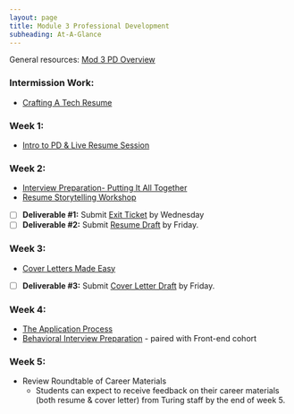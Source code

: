```yaml
---
layout: page
title: Module 3 Professional Development
subheading: At-A-Glance
---
```

General resources:
[Mod 3 PD Overview](./Pd_overview)

### Intermission Work: 
  * [Crafting A Tech Resume](https://docs.google.com/presentation/d/e/2PACX-1vRDqx6yceiHWcOEiKjEp0Hr43o6yb4WtF60jJFRAOKCeTIbrYf0iA9bDMk1jumn1lMP0R-5MV-wfkMY/pub?start=false&loop=false&delayms=3000&slide=id.p1)

### Week 1:
  * [Intro to PD & Live Resume Session](https://docs.google.com/presentation/d/1hjEDTWnlnZSxC-1SoYqMIhWN7cYH-ObV54v7QU-5rtI/edit#slide=id.p3)
    
### Week 2:
  * [Interview Preparation- Putting It All Together](./Interview_Preparation)
  * [Resume Storytelling Workshop](https://docs.google.com/presentation/d/1TPvCPkxJhM_nFzAxbjlDqvSUxlHhrAfmcm4cgxqchgk/edit#slide=id.p)
  * [ ] **Deliverable #1:** Submit [Exit Ticket](https://www.google.com/url?q=https://forms.gle/1WHVG6iiHX6bkfS97&sa=D&source=calendar&ust=1696369633966175&usg=AOvVaw1jc9wNuKyOBWJnI12aUW9u) by Wednesday
  * [ ] **Deliverable #2:** Submit [Resume Draft](https://forms.gle/awwALTSFZKDhs33b8) by Friday.

### Week 3: 
  * [Cover Letters Made Easy](./coverletters_made_easy)
  * [ ] **Deliverable #3:** Submit [Cover Letter Draft](https://forms.gle/nqNA3quvJ536juik9) by Friday.

### Week 4: 
  * [The Application Process](https://docs.google.com/presentation/d/e/2PACX-1vQQb_NqtACy5ea-EbE8KJX7QA62bpOC_YMB6tzsyL_dRuZqyVLKfAIZkFcLRj9MefGUuvT-WbRUzTQS/pub?start=false&loop=false&delayms=3000)
  * [Behavioral Interview Preparation](./Behavioral_Interview_Preparation_Thinking_Like_an_Interviewer) - paired with Front-end cohort
 
### Week 5:
  * Review Roundtable of Career Materials 
    * Students can expect to receive feedback on their career materials (both resume & cover letter) from Turing staff by the end of week 5. 